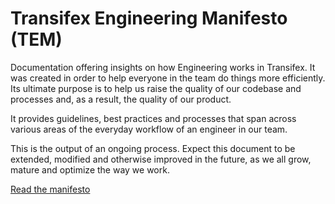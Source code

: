# Transifex Engineering Manifesto (TEM)

Documentation offering insights on how Engineering works in Transifex. It was created in order to help everyone in the team do things more efficiently. Its ultimate purpose is to help us raise the quality of our codebase and processes and, as a result, the quality of our product.

It provides guidelines, best practices and processes that span across various areas of the everyday workflow of an engineer in our team.

This is the output of an ongoing process. Expect this document to be extended, modified and otherwise improved in the future, as we all grow, mature and optimize the way we work.

[Read the manifesto](https://tem.transifex.com)
